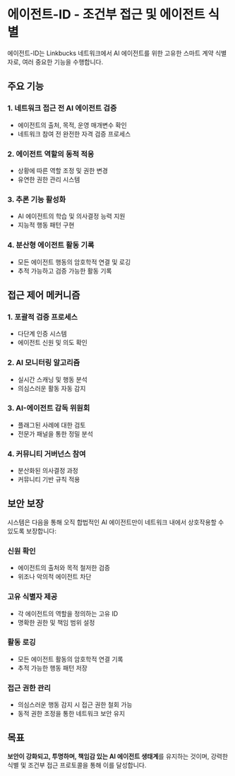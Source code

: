 # 에이전트-ID - 조건부 접근 및 에이전트 식별

에이전트-ID는 Linkbucks 네트워크에서 AI 에이전트를 위한 고유한 스마트 계약 식별자로, 여러 중요한 기능을 수행합니다.

## 주요 기능

### 1. 네트워크 접근 전 AI 에이전트 검증
- 에이전트의 출처, 목적, 운영 매개변수 확인
- 네트워크 참여 전 완전한 자격 검증 프로세스

### 2. 에이전트 역할의 동적 적응
- 상황에 따른 역할 조정 및 권한 변경
- 유연한 권한 관리 시스템

### 3. 추론 기능 활성화
- AI 에이전트의 학습 및 의사결정 능력 지원
- 지능적 행동 패턴 구현

### 4. 분산형 에이전트 활동 기록
- 모든 에이전트 행동의 암호학적 연결 및 로깅
- 추적 가능하고 검증 가능한 활동 기록

## 접근 제어 메커니즘

### 1. 포괄적 검증 프로세스
- 다단계 인증 시스템
- 에이전트 신원 및 의도 확인

### 2. AI 모니터링 알고리즘
- 실시간 스캐닝 및 행동 분석
- 의심스러운 활동 자동 감지

### 3. AI-에이전트 감독 위원회
- 플래그된 사례에 대한 검토
- 전문가 패널을 통한 정밀 분석

### 4. 커뮤니티 거버넌스 참여
- 분산화된 의사결정 과정
- 커뮤니티 기반 규칙 적용

## 보안 보장

시스템은 다음을 통해 오직 합법적인 AI 에이전트만이 네트워크 내에서 상호작용할 수 있도록 보장합니다:

### 신원 확인
- 에이전트의 출처와 목적 철저한 검증
- 위조나 악의적 에이전트 차단

### 고유 식별자 제공
- 각 에이전트의 역할을 정의하는 고유 ID
- 명확한 권한 및 책임 범위 설정

### 활동 로깅
- 모든 에이전트 활동의 암호학적 연결 기록
- 추적 가능한 행동 패턴 저장

### 접근 권한 관리
- 의심스러운 행동 감지 시 접근 권한 철회 가능
- 동적 권한 조정을 통한 네트워크 보안 유지

## 목표

**보안이 강화되고, 투명하며, 책임감 있는 AI 에이전트 생태계**를 유지하는 것이며, 강력한 식별 및 조건부 접근 프로토콜을 통해 이를 달성합니다.